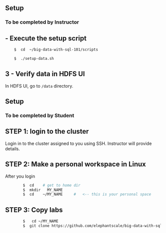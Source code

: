 <link rel='stylesheet' href='assets/css/main.css'/>

## Setup

### To be completed by Instructor
##  - Execute the setup script

``` bash
    $  cd  ~/big-data-with-sql-101/scripts

    $  ./setup-data.sh
```

## 3 - Verify data in HDFS UI
In HDFS UI, go to `/data` directory.



## Setup

### To be completed by Student

## STEP 1: login to the cluster
Login in to the cluster assigned to you using SSH.  Instructor will provide details.


## STEP 2:  Make a personal workspace in Linux
After you login
```bash
        $  cd    # get to home dir
        $  mkdir   MY_NAME
        $  cd    ~/MY_NAME     #   <-- this is your personal space
```


## STEP 3:  Copy labs

```bash
        $   cd ~/MY_NAME
        $  git clone https://github.com/elephantscale/big-data-with-sql-101.git

```

